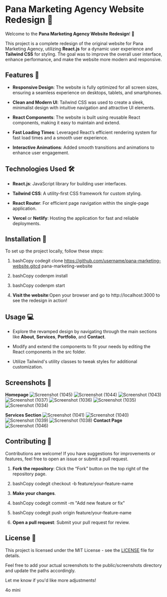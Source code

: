 Pana Marketing Agency Website Redesign 🚀
=========================================

Welcome to the **Pana Marketing Agency Website Redesign**! 🎨

This project is a complete redesign of the original website for Pana Marketing Agency, utilizing **React.js** for a dynamic user experience and **Tailwind CSS** for styling. The goal was to improve the overall user interface, enhance performance, and make the website more modern and responsive.

Features 🌟
-----------

*   **Responsive Design**: The website is fully optimized for all screen sizes, ensuring a seamless experience on desktops, tablets, and smartphones.
    
*   **Clean and Modern UI**: Tailwind CSS was used to create a sleek, minimalist design with intuitive navigation and attractive UI elements.
    
*   **React Components**: The website is built using reusable React components, making it easy to maintain and extend.
    
*   **Fast Loading Times**: Leveraged React’s efficient rendering system for fast load times and a smooth user experience.
    
*   **Interactive Animations**: Added smooth transitions and animations to enhance user engagement.
    

Technologies Used 🛠️
---------------------

*   **React.js**: JavaScript library for building user interfaces.
    
*   **Tailwind CSS**: A utility-first CSS framework for custom styling.
    
*   **React Router**: For efficient page navigation within the single-page application.
    
*   **Vercel** or **Netlify**: Hosting the application for fast and reliable deployments.
    

Installation 🔧
---------------

To set up the project locally, follow these steps:

1.  bashCopy codegit clone https://github.com/username/pana-marketing-website.gitcd pana-marketing-website
    
2.  bashCopy codenpm install
    
3.  bashCopy codenpm start
    
4.  **Visit the website**:Open your browser and go to http://localhost:3000 to see the redesign in action!
    

Usage 💻
--------

*   Explore the revamped design by navigating through the main sections like **About**, **Services**, **Portfolio**, and **Contact**.
    
*   Modify and extend the components to fit your needs by editing the React components in the src folder.
    
*   Utilize Tailwind's utility classes to tweak styles for additional customization.
    

Screenshots 📸
--------------

**Homepage**
![Screenshot (1045)](https://github.com/user-attachments/assets/172ffb50-7099-445d-9767-764364f1ad09)
![Screenshot (1044)](https://github.com/user-attachments/assets/e9726330-cc81-4ba5-a8db-0a32a1fc799d)
![Screenshot (1043)](https://github.com/user-attachments/assets/683178e1-5fe0-427a-8bad-64d77ef5feef)
![Screenshot (1037)](https://github.com/user-attachments/assets/428f250e-7313-4c3b-a4d3-8bd24fda949e)
![Screenshot (1036)](https://github.com/user-attachments/assets/24fbf872-5f03-4a4a-87ac-d6da4a8319b1)
![Screenshot (1035)](https://github.com/user-attachments/assets/3ef02e12-c2e6-4c1b-841a-d948a074ef41)
![Screenshot (1034)](https://github.com/user-attachments/assets/722f7bf2-b150-4c0b-9012-c7c056339025)


**Services Section**
![Screenshot (1041)](https://github.com/user-attachments/assets/896aa8d9-a1fb-4ce0-9a34-237af28152cc)
![Screenshot (1040)](https://github.com/user-attachments/assets/effffb12-2098-42f1-9b9b-b83bcfb473b2)
![Screenshot (1039)](https://github.com/user-attachments/assets/358bf86b-82ac-4e68-8ec4-7045f796317b)
![Screenshot (1038)](https://github.com/user-attachments/assets/31e5efea-d023-4cd3-a6db-8fd2ebd36a7f)
**Contact Page**
![Screenshot (1046)](https://github.com/user-attachments/assets/6704c190-f079-4993-b7a5-a8bc67e8f0d8)

Contributing 🤝
---------------

Contributions are welcome! If you have suggestions for improvements or features, feel free to open an issue or submit a pull request.

1.  **Fork the repository**: Click the “Fork” button on the top right of the repository page.
    
2.  bashCopy codegit checkout -b feature/your-feature-name
    
3.  **Make your changes**.
    
4.  bashCopy codegit commit -m "Add new feature or fix"
    
5.  bashCopy codegit push origin feature/your-feature-name
    
6.  **Open a pull request**: Submit your pull request for review.
    

License 📜
----------

This project is licensed under the MIT License - see the [LICENSE](LICENSE) file for details.

Feel free to add your actual screenshots to the public/screenshots directory and update the paths accordingly.

Let me know if you'd like more adjustments!

4o mini
